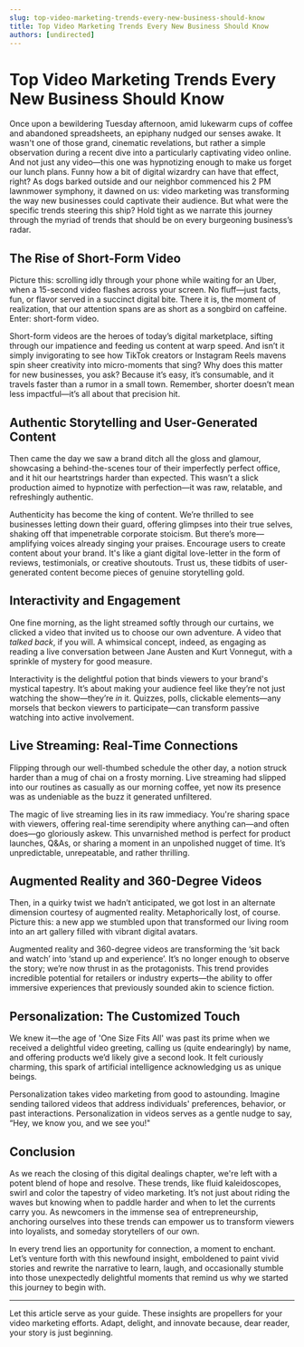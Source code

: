 ```yaml
---
slug: top-video-marketing-trends-every-new-business-should-know
title: Top Video Marketing Trends Every New Business Should Know
authors: [undirected]
---
```



# Top Video Marketing Trends Every New Business Should Know

Once upon a bewildering Tuesday afternoon, amid lukewarm cups of coffee and abandoned spreadsheets, an epiphany nudged our senses awake. It wasn't one of those grand, cinematic revelations, but rather a simple observation during a recent dive into a particularly captivating video online. And not just any video—this one was hypnotizing enough to make us forget our lunch plans. Funny how a bit of digital wizardry can have that effect, right? As dogs barked outside and our neighbor commenced his 2 PM lawnmower symphony, it dawned on us: video marketing was transforming the way new businesses could captivate their audience. But what were the specific trends steering this ship? Hold tight as we narrate this journey through the myriad of trends that should be on every burgeoning business’s radar.

## The Rise of Short-Form Video

Picture this: scrolling idly through your phone while waiting for an Uber, when a 15-second video flashes across your screen. No fluff—just facts, fun, or flavor served in a succinct digital bite. There it is, the moment of realization, that our attention spans are as short as a songbird on caffeine. Enter: short-form video.

Short-form videos are the heroes of today’s digital marketplace, sifting through our impatience and feeding us content at warp speed. And isn’t it simply invigorating to see how TikTok creators or Instagram Reels mavens spin sheer creativity into micro-moments that sing? Why does this matter for new businesses, you ask? Because it’s easy, it’s consumable, and it travels faster than a rumor in a small town. Remember, shorter doesn’t mean less impactful—it’s all about that precision hit.

## Authentic Storytelling and User-Generated Content

Then came the day we saw a brand ditch all the gloss and glamour, showcasing a behind-the-scenes tour of their imperfectly perfect office, and it hit our heartstrings harder than expected. This wasn’t a slick production aimed to hypnotize with perfection—it was raw, relatable, and refreshingly authentic.

Authenticity has become the king of content. We’re thrilled to see businesses letting down their guard, offering glimpses into their true selves, shaking off that impenetrable corporate stoicism. But there’s more—amplifying voices already singing your praises. Encourage users to create content about your brand. It's like a giant digital love-letter in the form of reviews, testimonials, or creative shoutouts. Trust us, these tidbits of user-generated content become pieces of genuine storytelling gold.

## Interactivity and Engagement

One fine morning, as the light streamed softly through our curtains, we clicked a video that invited us to choose our own adventure. A video that *talked back*, if you will. A whimsical concept, indeed, as engaging as reading a live conversation between Jane Austen and Kurt Vonnegut, with a sprinkle of mystery for good measure.

Interactivity is the delightful potion that binds viewers to your brand's mystical tapestry. It’s about making your audience feel like they’re not just watching the show—they’re *in* it. Quizzes, polls, clickable elements—any morsels that beckon viewers to participate—can transform passive watching into active involvement.

## Live Streaming: Real-Time Connections

Flipping through our well-thumbed schedule the other day, a notion struck harder than a mug of chai on a frosty morning. Live streaming had slipped into our routines as casually as our morning coffee, yet now its presence was as undeniable as the buzz it generated unfiltered.

The magic of live streaming lies in its raw immediacy. You're sharing space with viewers, offering real-time serendipity where anything can—and often does—go gloriously askew. This unvarnished method is perfect for product launches, Q&As, or sharing a moment in an unpolished nugget of time. It’s unpredictable, unrepeatable, and rather thrilling.

## Augmented Reality and 360-Degree Videos

Then, in a quirky twist we hadn’t anticipated, we got lost in an alternate dimension courtesy of augmented reality. Metaphorically lost, of course. Picture this: a new app we stumbled upon that transformed our living room into an art gallery filled with vibrant digital avatars.

Augmented reality and 360-degree videos are transforming the ‘sit back and watch’ into ‘stand up and experience’. It’s no longer enough to observe the story; we’re now thrust in as the protagonists. This trend provides incredible potential for retailers or industry experts—the ability to offer immersive experiences that previously sounded akin to science fiction.

## Personalization: The Customized Touch

We knew it—the age of 'One Size Fits All' was past its prime when we received a delightful video greeting, calling us (quite endearingly) by name, and offering products we’d likely give a second look. It felt curiously charming, this spark of artificial intelligence acknowledging us as unique beings.

Personalization takes video marketing from good to astounding. Imagine sending tailored videos that address individuals' preferences, behavior, or past interactions. Personalization in videos serves as a gentle nudge to say, “Hey, we know you, and we see you!"

## Conclusion

As we reach the closing of this digital dealings chapter, we're left with a potent blend of hope and resolve. These trends, like fluid kaleidoscopes, swirl and color the tapestry of video marketing. It’s not just about riding the waves but knowing when to paddle harder and when to let the currents carry you. As newcomers in the immense sea of entrepreneurship, anchoring ourselves into these trends can empower us to transform viewers into loyalists, and someday storytellers of our own.

In every trend lies an opportunity for connection, a moment to enchant. Let’s venture forth with this newfound insight, emboldened to paint vivid stories and rewrite the narrative to learn, laugh, and occasionally stumble into those unexpectedly delightful moments that remind us why we started this journey to begin with.

---

Let this article serve as your guide. These insights are propellers for your video marketing efforts. Adapt, delight, and innovate because, dear reader, your story is just beginning.